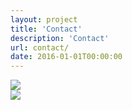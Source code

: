 ```yaml
---
layout: project
title: 'Contact'
description: 'Contact'
url: contact/
date: 2016-01-01T00:00:00
---
```

<div class="contact-image">
  <img src="/images/contact_email_bw.jpg">
</div>
<div class="contact-image">
  <img src="/images/contact_phone_bw.jpg">
</div>
